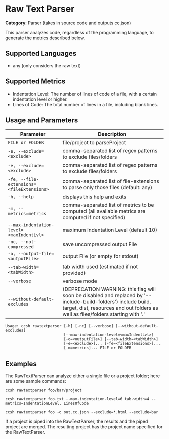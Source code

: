 # Raw Text Parser

**Category**: Parser (takes in source code and outputs cc.json)

This parser analyzes code, regardless of the programming language, to generate the metrics described below.

## Supported Languages

- any (only considers the raw text)

## Supported Metrics

- Indentation Level: The number of lines of code of a file, with a certain indentation level or higher.
- Lines of Code: The total number of lines in a file, including blank lines.

## Usage and Parameters

| Parameter                                 | Description                                                                                                                                                                                        |
|-------------------------------------------|----------------------------------------------------------------------------------------------------------------------------------------------------------------------------------------------------|
| `FILE or FOLDER`                          | file/project to parseProject                                                                                                                                                                       |
| `-e, --exclude=<exclude>`                 | comma-separated list of regex patterns to exclude files/folders                                                                                                                                    |
| `-e, --exclude=<exclude>`                 | comma-separated list of regex patterns to exclude files/folders                                                                                                                                    |
| `-fe, --file-extensions=<fileExtensions>` | comma-separated list of file-extensions to parse only those files (default: any)                                                                                                                   |
| `-h, --help`                              | displays this help and exits                                                                                                                                                                       |
| `-m, --metrics=metrics`                   | comma-separated list of metrics to be computed (all available metrics are computed if not specified)                                                                                               |
| `--max-indentation-level=<maxIndentLvl>`  | maximum Indentation Level (default 10)                                                                                                                                                             |
| `-nc, --not-compressed`                   | save uncompressed output File                                                                                                                                                                      |
| `-o, --output-file=<outputFile>`          | output File (or empty for stdout)                                                                                                                                                                  |
| `--tab-width=<tabWidth>`                  | tab width used (estimated if not provided)                                                                                                                                                         |
| `--verbose`                               | verbose mode                                                                                                                                                                                       |
| `--without-default-excludes`              | (DEPRECATION WARNING: this flag will soon be disabled and replaced by '--include-build-folders') include build, target, dist, resources and out folders as well as files/folders starting with '.' |

```
Usage: ccsh rawtextparser [-h] [-nc] [--verbose] [--without-default-excludes]
                          [--max-indentation-level=<maxIndentLvl>]
                          [-o=<outputFile>] [--tab-width=<tabWidth>]
                          [-e=<exclude>]... [-fe=<fileExtensions>]...
                          [-m=metrics]... FILE or FOLDER
```

## Examples

The RawTextParser can analyze either a single file or a project folder; here are some sample commands:

```
ccsh rawtextparser foo/bar/project
```

```
ccsh rawtextparser foo.txt --max-indentation-level=6 tab-width=4 --metrics=IndentationLevel, LinesOfCode
```

```
ccsh rawtextparser foo -o out.cc.json --exclude=*.html --exclude=bar
```

If a project is piped into the RawTextParser, the results and the piped project are merged.
The resulting project has the project name specified for the RawTextParser.

